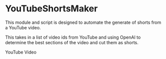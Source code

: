 # YouTubeShortsMaker

This module and script is designed to automate the generate of shorts from a YouTube video.

This takes in a list of video ids from YouTube and using OpenAI to determine the best sections of the video and cut them as shorts.

YouTube Video
